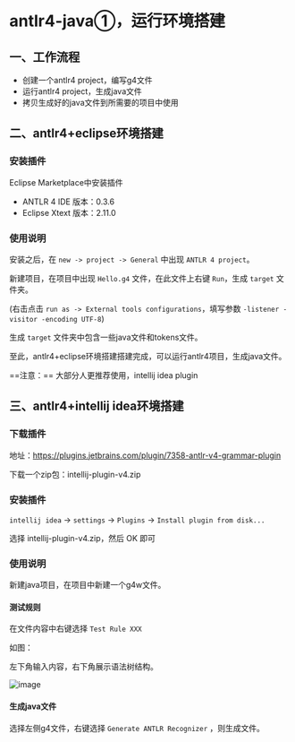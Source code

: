 # antlr4-java①，运行环境搭建

## 一、工作流程

- 创建一个antlr4 project，编写g4文件
- 运行antlr4 project，生成java文件
- 拷贝生成好的java文件到所需要的项目中使用

## 二、antlr4+eclipse环境搭建

### 安装插件

Eclipse Marketplace中安装插件

- ANTLR 4 IDE 版本：0.3.6
- Eclipse Xtext 版本：2.11.0

### 使用说明

安装之后，在 `new -> project -> General` 中出现 `ANTLR 4 project`。

新建项目，在项目中出现 `Hello.g4` 文件，在此文件上右键 `Run`，生成 `target` 文件夹。

(右击点击 `run as -> External tools configurations`，填写参数 `-listener -visitor -encoding UTF-8`)

生成 `target` 文件夹中包含一些java文件和tokens文件。

至此，antlr4+eclipse环境搭建搭建完成，可以运行antlr4项目，生成java文件。

==注意：== 大部分人更推荐使用，intellij idea plugin

## 三、antlr4+intellij idea环境搭建

### 下载插件

地址：https://plugins.jetbrains.com/plugin/7358-antlr-v4-grammar-plugin

下载一个zip包：intellij-plugin-v4.zip

### 安装插件

`intellij idea` -> `settings` -> `Plugins` -> `Install plugin from disk...`

选择 intellij-plugin-v4.zip，然后 OK 即可

### 使用说明

新建java项目，在项目中新建一个g4w文件。

#### 测试规则

在文件内容中右键选择 `Test Rule XXX`

如图：

左下角输入内容，右下角展示语法树结构。

![image](http://picabstract.preview.ftn.qq.com:8080/ftn_pic_abs_v2/a3829d85ea1a598c09fec7d6bb57b1a5836d58bdc7df3fe9a86cf72d60033f2e7cf475b193ca781ee554424089fafc2b?pictype=scale&from=30012&version=2.0.0.2&uin=361376366&fname=antlr4-idea-01.PNG&size=1024)


#### 生成java文件

选择左侧g4文件，右键选择 `Generate ANTLR Recognizer` ，则生成文件。
